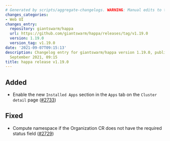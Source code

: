 ```yaml
---
# Generated by scripts/aggregate-changelogs. WARNING: Manual edits to this files will be overwritten.
changes_categories:
- Web UI
changes_entry:
  repository: giantswarm/happa
  url: https://github.com/giantswarm/happa/releases/tag/v1.19.0
  version: 1.19.0
  version_tag: v1.19.0
date: '2021-09-07T09:15:13'
description: Changelog entry for giantswarm/happa version 1.19.0, published on 07
  September 2021, 09:15
title: happa release v1.19.0
---
```


## Added

- Enable the new `Installed Apps` section in the `Apps` tab on the `Cluster detail` page ([#2733](https://github.com/giantswarm/happa/pull/2733))

## Fixed

- Compute namespace if the Organization CR does not have the required status field ([#2729](https://github.com/giantswarm/happa/pull/2729))

